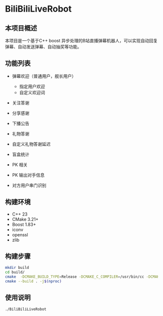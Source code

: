 # BiliBiliLiveRobot
## 本项目概述
本项目是一个基于C++ boost 异步处理的B站直播弹幕机器人，可以实现自动回复弹幕、自动发送弹幕、自动抽奖等功能。

## 功能列表
* 弹幕欢迎（普通用户，舰长用户）
  *  指定用户欢迎
  *  自定义欢迎词

* 关注答谢
* 分享感谢
* 下播公告
* 礼物答谢
* 自定义礼物答谢延迟
* 盲盒统计
* PK 相关
* PK 输出对手信息
* 对方用户串门识别
## 构建环境
* C++ 23
* CMake 3.21+
* Boost 1.83+
* iconv
* openssl
* zlib

## 构建步骤
```bash
mkdir build
cd build/
cmake  -DCMAKE_BUILD_TYPE=Release -DCMAKE_C_COMPILER=/usr/bin/cc -DCMAKE_CXX_COMPILER=/usr/bin/c++ ..
cmake --build . -j$(nproc)
```
## 使用说明
```bash
./BiliBiliLiveRobot
```